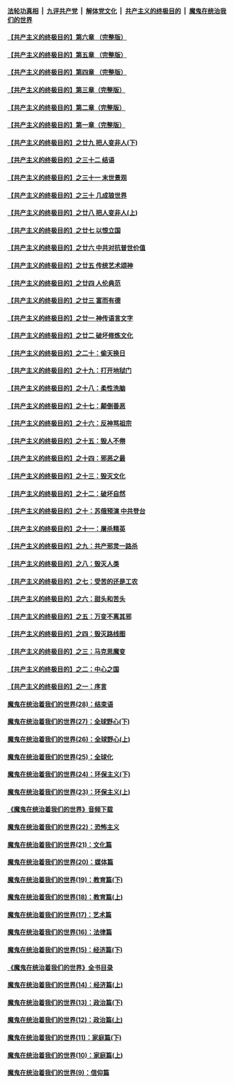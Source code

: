 ####  [法轮功真相](../../../../basic/blob/master/README.md?t=12260713) &nbsp;|&nbsp; [九评共产党](../../../../9ping.md/blob/master/README.md?t=12260713) &nbsp;|&nbsp; [解体党文化](../../../../jtdwh.md/blob/master/README.md?t=12260713)  &nbsp;|&nbsp; [共产主义的终极目的](../../../../gczydzjmd.md/blob/master/README.md?t=12260713) &nbsp;|&nbsp; [魔鬼在统治我们的世界](../../../../mgztzwmdsj.md/blob/master/README.md?t=12260713) 

#### [【共产主义的终极目的】第六章 （完整版）](../pages/nsc422/n11428913.md?t=12260713) 

#### [【共产主义的终极目的】第五章 （完整版）](../pages/nsc422/n11428912.md?t=12260713) 

#### [【共产主义的终极目的】第四章 （完整版）](../pages/nsc422/n11428907.md?t=12260713) 

#### [【共产主义的终极目的】第三章（完整版）](../pages/nsc422/n11428848.md?t=12260713) 

#### [【共产主义的终极目的】第二章（完整版）](../pages/nsc422/n11428831.md?t=12260713) 

#### [【共产主义的终极目的】第一章（完整版）](../pages/nsc422/n11417651.md?t=12260713) 

#### [【共产主义的终极目的】之廿九 把人变非人(下)](../pages/nsc422/n11344140.md?t=12260713) 

#### [【共产主义的终极目的】之三十二 结语](../pages/nsc422/n11360535.md?t=12260713) 

#### [【共产主义的终极目的】之三十一 末世景观](../pages/nsc422/n11351129.md?t=12260713) 

#### [【共产主义的终极目的】之三十 几成狼世界](../pages/nsc422/n11348280.md?t=12260713) 

#### [【共产主义的终极目的】之廿八 把人变非人(上)](../pages/nsc422/n11340492.md?t=12260713) 

#### [【共产主义的终极目的】之廿七 以恨立国](../pages/nsc422/n11336944.md?t=12260713) 

#### [【共产主义的终极目的】之廿六 中共对抗普世价值](../pages/nsc422/n11324785.md?t=12260713) 

#### [【共产主义的终极目的】之廿五 传统艺术颂神](../pages/nsc422/n11296396.md?t=12260713) 

#### [【共产主义的终极目的】之廿四 人伦典范](../pages/nsc422/n11296397.md?t=12260713) 

#### [【共产主义的终极目的】之廿三 富而有德](../pages/nsc422/n11283598.md?t=12260713) 

#### [【共产主义的终极目的】之廿一 神传语言文字](../pages/nsc422/n11263265.md?t=12260713) 

#### [【共产主义的终极目的】之廿二 破坏修炼文化](../pages/nsc422/n11245728.md?t=12260713) 

#### [【共产主义的终极目的】之二十：偷天换日](../pages/nsc422/n11238846.md?t=12260713) 

#### [【共产主义的终极目的】之十九：打开地狱门](../pages/nsc422/n11206376.md?t=12260713) 

#### [【共产主义的终极目的】之十八：柔性洗脑](../pages/nsc422/n11199994.md?t=12260713) 

#### [【共产主义的终极目的】之十七：颠倒善恶](../pages/nsc422/n11179782.md?t=12260713) 

#### [【共产主义的终极目的】之十六：反神骂祖宗](../pages/nsc422/n11166798.md?t=12260713) 

#### [【共产主义的终极目的】之十五：毁人不倦](../pages/nsc422/n11166792.md?t=12260713) 

#### [【共产主义的终极目的】之十四：邪恶之最](../pages/nsc422/n11150249.md?t=12260713) 

#### [【共产主义的终极目的】之十三：毁灭文化](../pages/nsc422/n11135227.md?t=12260713) 

#### [【共产主义的终极目的】之十二：破坏自然](../pages/nsc422/n11135214.md?t=12260713) 

#### [【共产主义的终极目的】之十：苏俄预演 中共登台](../pages/nsc422/n11118424.md?t=12260713) 

#### [【共产主义的终极目的】之十一：屠杀精英](../pages/nsc422/n11118442.md?t=12260713) 

#### [【共产主义的终极目的】之九：共产邪灵一路杀](../pages/nsc422/n11114139.md?t=12260713) 

#### [【共产主义的终极目的】之八：毁灭人类](../pages/nsc422/n11108503.md?t=12260713) 

#### [【共产主义的终极目的】之七：受苦的还是工农](../pages/nsc422/n11101809.md?t=12260713) 

#### [【共产主义的终极目的】之六：甜头和苦头](../pages/nsc422/n11096971.md?t=12260713) 

#### [【共产主义的终极目的】之五：万变不离其邪](../pages/nsc422/n11091285.md?t=12260713) 

#### [【共产主义的终极目的】之四：毁灭路线图](../pages/nsc422/n11086284.md?t=12260713) 

#### [【共产主义的终极目的】之三：马克思魔变](../pages/nsc422/n11061941.md?t=12260713) 

#### [【共产主义的终极目的】之二：中心之国](../pages/nsc422/n11047728.md?t=12260713) 

#### [【共产主义的终极目的】之一：序言](../pages/nsc422/n11086077.md?t=12260713) 

#### [魔鬼在统治着我们的世界(28)：结束语](../pages/nsc422/n10936246.md?t=12260713) 

#### [魔鬼在统治着我们的世界(27)：全球野心(下)](../pages/nsc422/n10928319.md?t=12260713) 

#### [魔鬼在统治着我们的世界(26)：全球野心(上)](../pages/nsc422/n10900318.md?t=12260713) 

#### [魔鬼在统治着我们的世界(25)：全球化](../pages/nsc422/n10788205.md?t=12260713) 

#### [魔鬼在统治着我们的世界(24)：环保主义(下)](../pages/nsc422/n10695307.md?t=12260713) 

#### [魔鬼在统治着我们的世界(23)：环保主义(上)](../pages/nsc422/n10688613.md?t=12260713) 

#### [《魔鬼在统治着我们的世界》音频下载](../pages/nsc422/n10635553.md?t=12260713) 

#### [魔鬼在统治着我们的世界(22)：恐怖主义](../pages/nsc422/n10614727.md?t=12260713) 

#### [魔鬼在统治着我们的世界(21)：文化篇](../pages/nsc422/n10597706.md?t=12260713) 

#### [魔鬼在统治着我们的世界(20)：媒体篇](../pages/nsc422/n10586579.md?t=12260713) 

#### [魔鬼在统治着我们的世界(19)：教育篇(下)](../pages/nsc422/n10564808.md?t=12260713) 

#### [魔鬼在统治着我们的世界(18)：教育篇(上)](../pages/nsc422/n10526970.md?t=12260713) 

#### [魔鬼在统治着我们的世界(17)：艺术篇](../pages/nsc422/n10499093.md?t=12260713) 

#### [魔鬼在统治着我们的世界(16)：法律篇](../pages/nsc422/n10485969.md?t=12260713) 

#### [魔鬼在统治着我们的世界(15)：经济篇(下)](../pages/nsc422/n10469975.md?t=12260713) 

#### [《魔鬼在统治着我们的世界》全书目录](../pages/nsc422/n10464261.md?t=12260713) 

#### [魔鬼在统治着我们的世界(14)：经济篇(上)](../pages/nsc422/n10457370.md?t=12260713) 

#### [魔鬼在统治着我们的世界(13)：政治篇(下)](../pages/nsc422/n10448270.md?t=12260713) 

#### [魔鬼在统治着我们的世界(12)：政治篇(上)](../pages/nsc422/n10444576.md?t=12260713) 

#### [魔鬼在统治着我们的世界(11)：家庭篇(下)](../pages/nsc422/n10440961.md?t=12260713) 

#### [魔鬼在统治着我们的世界(10)：家庭篇(上)](../pages/nsc422/n10435448.md?t=12260713) 

#### [魔鬼在统治着我们的世界(9)：信仰篇](../pages/nsc422/n10432159.md?t=12260713) 

